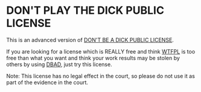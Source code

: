 # DON'T PLAY THE DICK PUBLIC LICENSE

This is an advanced version of [DON'T BE A DICK PUBLIC LICENSE](https://github.com/philsturgeon/dbad).  

If you are looking for a license which is REALLY free and think [WTFPL](http://www.wtfpl.net) is too free than what you want and think your work results may be stolen by others by using [DBAD](https://github.com/philsturgeon/dbad), just try this license.  

Note: This license has no legal effect in the court, so please do not use it as part of the evidence in the court.
